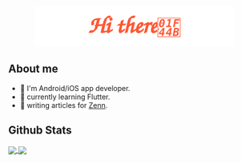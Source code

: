<div align="center">
    <img src="assets/gh-readme-header.svg" />
</div>

## About me

* 📱 I'm Android/iOS app developer.
* 🌱 currently learning Flutter.
* 📝 writing articles for [Zenn](https://zenn.dev/taku_zenn).

## Github Stats

<a href="https://github.com/abe-tk/github-readme-stats">
  <picture>
    <source media="(prefers-color-scheme: dark)" srcset="https://github-readme-stats.vercel.app/api?username=abe-tk&theme=dark&show_icons=true">
    <img height=200 align="center"  src="https://github-readme-stats.vercel.app/api?username=abe-tk&show_icons=true">
  </picture>
</a>
<a href="https://github.com/abe-tk/convoychat">
  <picture>
    <source media="(prefers-color-scheme: dark)" srcset="https://github-readme-stats.vercel.app/api/top-langs/?username=abe-tk&theme=dark&layout=compact">
    <img height=200 align="center" src="https://github-readme-stats.vercel.app/api/top-langs/?username=abe-tk&layout=compact">
  </picture>
</a>
